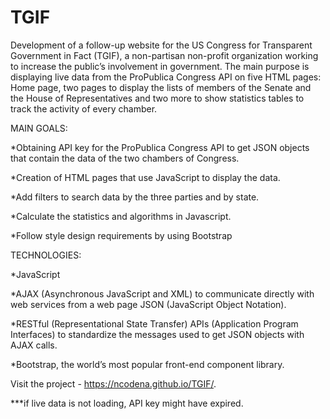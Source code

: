 # TGIF

Development of a follow-up website for the US Congress for Transparent Government in Fact (TGIF), a non-partisan non-profit organization working to increase the public’s involvement in government. 
The main purpose is displaying live data from the ProPublica Congress API on five HTML pages: Home page, two pages to display the lists of members of the Senate and the House of Representatives and two more to show statistics tables to track the activity of every chamber.

MAIN GOALS:

*Obtaining API key for the ProPublica Congress API to get JSON objects that contain the data of the two chambers of Congress.

*Creation of HTML pages that use JavaScript to display the data.

*Add filters to search data by the three parties and by state.

*Calculate the statistics and algorithms in Javascript.

*Follow style design requirements by using Bootstrap

TECHNOLOGIES:

*JavaScript

*AJAX (Asynchronous JavaScript and XML) to communicate directly with web services from a web page JSON (JavaScript Object Notation).

*RESTful (Representational State Transfer) APIs (Application Program Interfaces) to standardize the messages used to get JSON objects with AJAX calls.

*Bootstrap, the world’s most popular front-end component library.


Visit the project - https://ncodena.github.io/TGIF/.

***if live data is not loading, API key might have expired.

